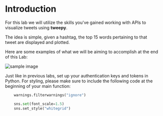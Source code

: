 # Introduction

For this lab we will utilize the skills you've gained working with APIs to visualize tweets using **tweepy**.

The idea is simple, given a hashtag, the top 15 words pertaining to that tweet are displayed and plotted.

Here are some examples of what we will be aiming to accomplish at the end of this Lab:

![sample image](https://i.imgur.com/TpBec4E.png)

Just like in previous labs, set up your authentication keys and tokens in Python. For styling, please make sure to include the following code at the beginning of your main function:

```python
    warnings.filterwarnings("ignore")

    sns.set(font_scale=1.5)
    sns.set_style("whitegrid")
```


